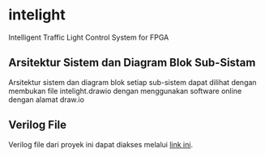 # intelight
Intelligent Traffic Light Control System for FPGA

## Arsitektur Sistem dan Diagram Blok Sub-Sistam
Arsitektur sistem dan diagram blok setiap sub-sistem dapat dilihat dengan membukan file intelight.drawio dengan menggunakan software online dengan alamat draw.io

## Verilog File
Verilog file dari proyek ini dapat diakses melalui [link ini](https://github.com/zulfikarna/intelight/tree/main/intelight.srcs/sources_1/new).
